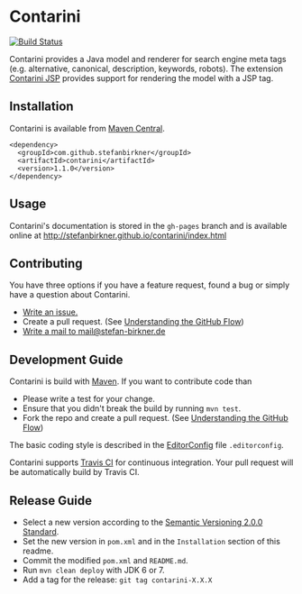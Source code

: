 # Contarini 

[![Build Status](https://travis-ci.org/stefanbirkner/contarini.svg?branch=master)](https://travis-ci.org/stefanbirkner/contarini)

Contarini provides a Java model and renderer for search engine meta tags
(e.g. alternative, canonical, description, keywords, robots). The
extension [Contarini JSP](https://github.com/stefanbirkner/contarini-jsp)
provides support for rendering the model with a JSP tag.


## Installation

Contarini is available from [Maven Central](http://search.maven.org/).

    <dependency>
      <groupId>com.github.stefanbirkner</groupId>
      <artifactId>contarini</artifactId>
      <version>1.1.0</version>
    </dependency>


## Usage

Contarini's documentation is stored in the `gh-pages` branch and is
available online at
http://stefanbirkner.github.io/contarini/index.html


## Contributing

You have three options if you have a feature request, found a bug or
simply have a question about Contarini.

* [Write an issue.](https://github.com/stefanbirkner/contarini/issues/new)
* Create a pull request. (See [Understanding the GitHub Flow](https://guides.github.com/introduction/flow/index.html))
* [Write a mail to mail@stefan-birkner.de](mailto:mail@stefan-birkner.de)


## Development Guide

Contarini is build with [Maven](http://maven.apache.org/). If you want
to contribute code than

* Please write a test for your change.
* Ensure that you didn't break the build by running `mvn test`.
* Fork the repo and create a pull request. (See [Understanding the GitHub Flow](https://guides.github.com/introduction/flow/index.html))

The basic coding style is described in the
[EditorConfig](http://editorconfig.org/) file `.editorconfig`.

Contarini supports [Travis CI](https://travis-ci.org/) for continuous
integration. Your pull request will be automatically build by Travis
CI.


## Release Guide

* Select a new version according to the
  [Semantic Versioning 2.0.0 Standard](http://semver.org/).
* Set the new version in `pom.xml` and in the `Installation` section of
  this readme.
* Commit the modified `pom.xml` and `README.md`.
* Run `mvn clean deploy` with JDK 6 or 7.
* Add a tag for the release: `git tag contarini-X.X.X`
